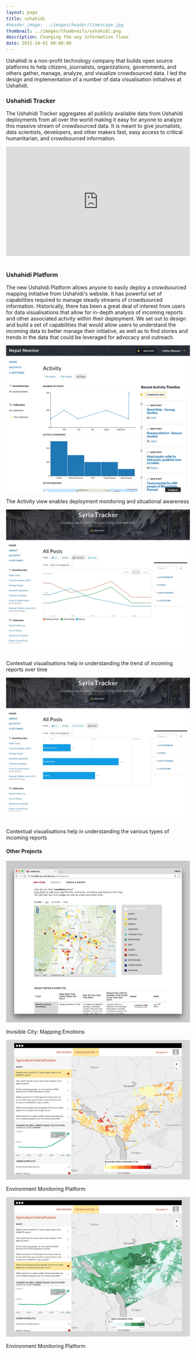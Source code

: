 ```yaml
---
layout: page
title: ushahidi
#header_image: ../images/header/timescape.jpg
thumbnail: ../images/thumbnails/ushahidi.png
description: Changing the way information flows
date: 2015-10-01 00:00:00
---
```


Ushahidi is a non-profit technology company that builds open source platforms to help citizens, journalists, organizations, governments, and others gather, manage, analyze, and visualize crowdsourced data. I led the design and implementation of a number of data visualisation initiatives at Ushahidi.

### Ushahidi Tracker

The Ushahidi Tracker aggregates all publicly available data from Ushahidi deployments from all over the world making it easy for anyone to analyze this massive stream of crowdsourced data. It is meant to give journalists, data scientists, developers, and other makers fast, easy access to critical humanitarian, and crowdsourced information.

<div style="padding:59.39% 0 0 0;position:relative;"><iframe src="https://player.vimeo.com/video/904865249?badge=0&amp;autopause=0&amp;player_id=0&amp;app_id=58479" frameborder="0" allow="autoplay; fullscreen; picture-in-picture" style="position:absolute;top:0;left:0;width:100%;height:100%;" title="Ushahidi Tracker"></iframe></div><script src="https://player.vimeo.com/api/player.js"></script><br>

### Ushahidi Platform

The new Ushahidi Platform allows anyone to easily deploy a crowdsourced mapping initiative from Ushahidi's website. It has powerful set of capabilities required to manage steady streams of crowdsourced information. Historically, there has been a great deal of interest from users for data visualisations that allow for in-depth analysis of incoming reports and other associated activity within their deployment. We set out to design and build a set of capabilities that would allow users to understand the incoming data to better manage their initiative, as well as to find stories and trends in the data that could be leveraged for advocacy and outreach.

![alt text][6]

The Activity view enables deployment monitoring and situational awareness

![alt text][4]

Contextual visualisations help in understanding the trend of incoming reports over time

![alt text][5]

Contextual visualisations help in understanding the various types of incoming reports

#### Other Projects

![alt text][1]

Invisible City: Mapping Emotions

![alt text][2]

Environment Monitoring Platform

![alt text][3]

Environment Monitoring Platform

[1]: /images/ushahidi/01.jpg "Invisible City: Mapping Emotions"
[2]: /images/ushahidi/02.jpg "Environment Monitoring Platform"
[3]: /images/ushahidi/03.jpg "Environment Monitoring Platform"
[4]: /images/ushahidi/04.jpg "Ushahidi Platform Trend"
[5]: /images/ushahidi/05.jpg "Ushahidi Platform Summary"
[6]: /images/ushahidi/06.jpg "Ushahidi Platform Activity"